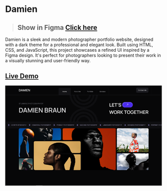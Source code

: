 # Damien

>## Show in Figma [Click here](https://www.figma.com/design/DVUlD9ejYQfAVHTV5Olzbi/Photographer-Portfolio-Website-UI-Template---Dark-Theme-%7C-Produce-UI-(Community)?node-id=11-2&t=FC1QoKyFSNOSdsVq-1)

Damien is a sleek and modern photographer portfolio website, designed with a dark theme for a professional and elegant look. Built using HTML, CSS, and JavaScript, this project showcases a refined UI inspired by a Figma design. It's perfect for photographers looking to present their work in a visually stunning and user-friendly way.

## [Live Demo](https://damien-lyart.vercel.app/)

![Damien Preview](images/Damien.png)
